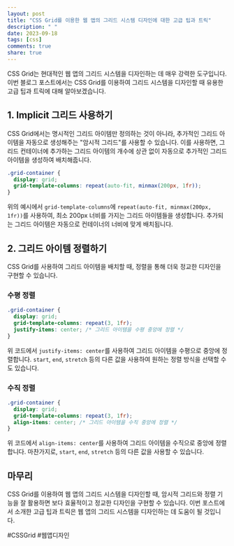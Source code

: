 ```yaml
---
layout: post
title: "CSS Grid를 이용한 웹 앱의 그리드 시스템 디자인에 대한 고급 팁과 트릭"
description: " "
date: 2023-09-18
tags: [css]
comments: true
share: true
---
```


CSS Grid는 현대적인 웹 앱의 그리드 시스템을 디자인하는 데 매우 강력한 도구입니다. 이번 블로그 포스트에서는 CSS Grid를 이용하여 그리드 시스템을 디자인할 때 유용한 고급 팁과 트릭에 대해 알아보겠습니다.

## 1. Implicit 그리드 사용하기

CSS Grid에서는 명시적인 그리드 아이템만 정의하는 것이 아니라, 추가적인 그리드 아이템을 자동으로 생성해주는 "암시적 그리드"를 사용할 수 있습니다. 이를 사용하면, 그리드 컨테이너에 추가하는 그리드 아이템의 개수에 상관 없이 자동으로 추가적인 그리드 아이템을 생성하여 배치해줍니다.

```css
.grid-container {
  display: grid;
  grid-template-columns: repeat(auto-fit, minmax(200px, 1fr));
}
```

위의 예시에서 `grid-template-columns`에 `repeat(auto-fit, minmax(200px, 1fr))`를 사용하여, 최소 200px 너비를 가지는 그리드 아이템들을 생성합니다. 추가되는 그리드 아이템은 자동으로 컨테이너의 너비에 맞게 배치됩니다.

## 2. 그리드 아이템 정렬하기

CSS Grid를 사용하여 그리드 아이템을 배치할 때, 정렬을 통해 더욱 정교한 디자인을 구현할 수 있습니다.

### 수평 정렬

```css
.grid-container {
  display: grid;
  grid-template-columns: repeat(3, 1fr);
  justify-items: center; /* 그리드 아이템을 수평 중앙에 정렬 */
}
```

위 코드에서 `justify-items: center`를 사용하여 그리드 아이템을 수평으로 중앙에 정렬합니다. `start`, `end`, `stretch` 등의 다른 값을 사용하여 원하는 정렬 방식을 선택할 수도 있습니다.

### 수직 정렬

```css
.grid-container {
  display: grid;
  grid-template-columns: repeat(3, 1fr);
  align-items: center; /* 그리드 아이템을 수직 중앙에 정렬 */
}
```

위 코드에서 `align-items: center`를 사용하여 그리드 아이템을 수직으로 중앙에 정렬합니다. 마찬가지로, `start`, `end`, `stretch` 등의 다른 값을 사용할 수 있습니다.

## 마무리

CSS Grid를 이용하여 웹 앱의 그리드 시스템을 디자인할 때, 암시적 그리드와 정렬 기능을 잘 활용하면 보다 효율적이고 정교한 디자인을 구현할 수 있습니다. 이번 포스트에서 소개한 고급 팁과 트릭은 웹 앱의 그리드 시스템을 디자인하는 데 도움이 될 것입니다.

#CSSGrid #웹앱디자인